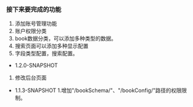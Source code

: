 ### 接下来要完成的功能
1. 添加账号管理功能
2. 账户权限分类
3. book数据分类，可以添加多种类型的数据。
4. 搜索页面可以添加多种显示配置
5. 字段类型配置，搜索配置。


- 1.2.0-SNAPSHOT
1. 修改后台页面

- 1.1.3-SNAPSHOT
1.增加"/bookSchema/"、"/bookConfig/"路径的权限限制。
